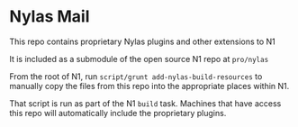 # Nylas Mail

This repo contains proprietary Nylas plugins and other extensions to N1

It is included as a submodule of the open source N1 repo at
`pro/nylas`

From the root of N1, run `script/grunt add-nylas-build-resources` to manually
copy the files from this repo into the appropriate places within N1.

That script is run as part of the N1 `build` task. Machines that have access
this repo will automatically include the proprietary plugins.

